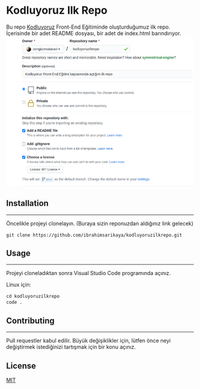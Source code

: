 # Kodluyoruz Ilk Repo
Bu repo [Kodluyoruz](https://www.kodluyoruz.org) Front-End Eğitiminde oluşturduğumuz ilk repo. İçerisinde bir adet README dosyası, bir adet de index.html barındırıyor.
![](https://raw.githubusercontent.com/Kodluyoruz/taskforce/main/git/odev1/figures/github.png)
## Installation
-------------------------------------------------------------------------------------------------------------------------
Öncelikle projeyi clonelayın. (Buraya sizin reponuzdan aldığınız link gelecek)
```
git clone https://github.com/ibrahimsarikaya/kodluyoruzilkrepo.git

```
## Usage
-------------------------------------------------------------------------------------------------------------------------
Projeyi cloneladıktan sonra Visual Studio Code programında açınız.

Linux için:
```
cd kodluyoruzilkrepo
code .

```
## Contributing
-------------------------------------------------------------------------------------------------------------------------
Pull requestler kabul edilir. Büyük değişiklikler için, lütfen önce neyi değiştirmek istediğinizi tartışmak için bir konu açınız.
## License
[MIT](https://choosealicense.com/licenses/mit/)